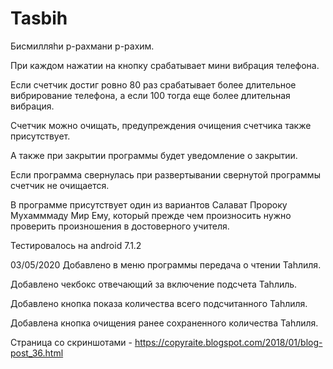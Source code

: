 # Tasbih

Бисмилляhи р-рахмани р-рахим.


При каждом нажатии на кнопку срабатывает мини вибрация телефона.

Если счетчик достиг ровно 80 раз срабатывает более длительное вибрирование телефона, а если 100 тогда еще более длительная вибрация.

Счетчик можно очищать, предупреждения очищения счетчика также присутствует.

А также при закрытии программы будет уведомление о закрытии.

Если программа свернулась при развертывании свернутой программы счетчик не очищается.

В программе присутствует один из вариантов Салават Пророку Мухамммаду Мир Ему, который прежде чем произносить нужно проверить произношения в достоверного учителя.

Тестировалось на android 7.1.2

03/05/2020
Добавлено в меню программы передача о чтении Таhлиля.

Добавлено чекбокс отвечающий за включение подсчета Таhлиль. 

Добавлено кнопка показа количества всего подсчитанного Таhлиля.

Добавлена кнопка очищения ранее сохраненного количества Таhлиля.

Страница со скриншотами - https://copyraite.blogspot.com/2018/01/blog-post_36.html
